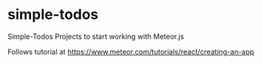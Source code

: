 # simple-todos
Simple-Todos Projects to start working with Meteor.js

Follows tutorial at https://www.meteor.com/tutorials/react/creating-an-app
